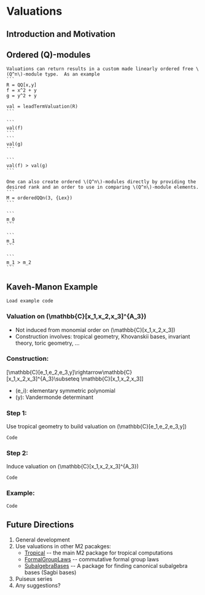 # Valuations
## Introduction and Motivation
## Ordered \(Q\)-modules
    Valuations can return results in a custom made linearly ordered free \(Q^n\)-module type.  As an example
    ```
    R = QQ[x,y]
    f = x^2 + y
    g = y^2 + y

    val = leadTermValuation(R)
    ```

    ```
    val(f)
    ```
    ```
    val(g)
    ```

    ```
    val(f) > val(g)
    ```

    One can also create ordered \(Q^n\)-modules directly by providing the desired rank and an order to use in comparing \(Q^n\)-module elements.
    ```
    M = orderedQQn(3, {Lex})
    ```

    ```
    m_0
    ```

    ```
    m_1
    ```

    ```
    m_1 > m_2
    ```
## Kaveh-Manon Example

```
Load example code
```

### Valuation on \(\mathbb{C}[x_1,x_2,x_3]^{A_3}\)
* Not induced from monomial order on \(\mathbb{C}[x_1,x_2,x_3]\)
* Construction involves: tropical geometry, Khovanskii bases, invariant theory, toric geometry, ...
    
### Construction:
\[\mathbb{C}[e_1,e_2,e_3,y]\rightarrow\mathbb{C}[x_1,x_2,x_3]^{A_3}\subseteq \mathbb{C}[x_1,x_2,x_3]\]
* \(e_i\): elementary symmetric polynomial
* \(y\): Vandermonde determinant

### Step 1:
Use tropical geometry to build valuation on \(\mathbb{C}[e_1,e_2,e_3,y]\)
```
Code
```

### Step 2:
Induce valuation on \(\mathbb{C}[x_1,x_2,x_3]^{A_3}\)
```
Code
```

### Example:
```
Code
```


## Future Directions
1. General development
2. Use valuations in other M2 pacakges:
   - [Tropical](http://www2.macaulay2.com/Macaulay2/doc/Macaulay2-1.17/share/doc/Macaulay2/Tropical/html/index.html) --  the main M2 package for tropical computations
   - [FormalGroupLaws](http://www2.macaulay2.com/Macaulay2/doc/Macaulay2-1.17/share/doc/Macaulay2/FormalGroupLaws/html/index.html) -- commutative formal group laws
   - [SubalgebraBases](http://www2.macaulay2.com/Macaulay2/doc/Macaulay2-1.18/share/doc/Macaulay2/SubalgebraBases/html/index.html) -- A package for finding canonical subalgebra bases (Sagbi bases)
3. Puiseux series
4. Any suggestions?
